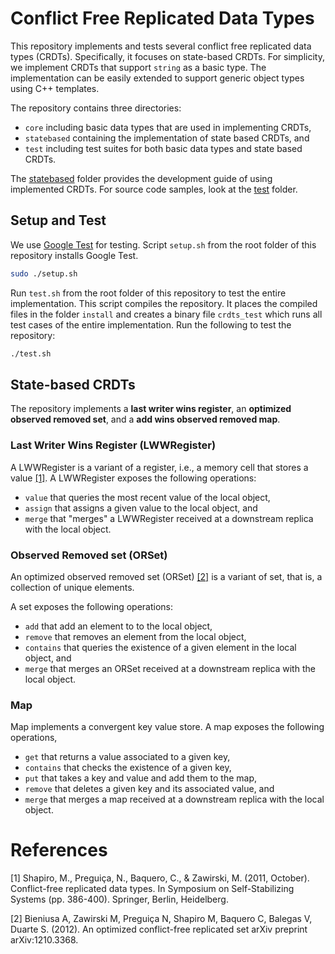 # Conflict Free Replicated Data Types

This repository implements and tests several conflict free replicated data types (CRDTs).
Specifically, it focuses on state-based CRDTs.
For simplicity, we implement CRDTs that support `string` as a basic type.
The implementation can be easily extended to support generic object types using C++ templates.

The repository contains three directories:
- `core` including basic data types that are used in implementing CRDTs,
- `statebased` containing the implementation of state based CRDTs, and
- `test` including test suites for both basic data types and state based CRDTs.

The [statebased](https://github.com/miladghaznavi/crdts/tree/master/statebased) folder
provides the development guide of using implemented CRDTs. For source code samples, look
at the [test](https://github.com/miladghaznavi/crdts/tree/master/test) folder.

## Setup and Test
We use [Google Test](https://github.com/google/googletest) for testing.
Script `setup.sh` from the root folder of this repository installs Google Test.

```bash
sudo ./setup.sh
```

Run `test.sh` from the root folder of this repository to test the entire implementation.
This script compiles the repository. It places the compiled files in the folder `install` and 
creates a binary file `crdts_test` which runs all test cases of the entire implementation.
Run the following to test the repository:

```bash
./test.sh
```

## State-based CRDTs
The repository implements a __last writer wins register__, an __optimized observed removed set__, and a 
__add wins observed removed map__.

### Last Writer Wins Register (LWWRegister)
A LWWRegister is a variant of a register, i.e., a memory cell that stores a value [[1]](#1).
A LWWRegister exposes the following operations:
- `value` that queries the most recent value of the local object,
- `assign` that assigns a given value to the local object, and
- `merge` that "merges" a LWWRegister received at a downstream replica with the local object.

### Observed Removed set (ORSet)
An optimized observed removed set (ORSet) [[2]](#2) is a variant of set, that is, a collection of
unique elements.

A set exposes the following operations:
- `add` that add an element to to the local object,
- `remove` that removes an element from the local object,
- `contains` that queries the existence of a given element in the local object, and
- `merge` that merges an ORSet received at a downstream replica with the local object.

### Map
Map implements a convergent key value store. A map exposes the following operations,
- `get` that returns a value associated to a given key,
- `contains` that checks the existence of a given key,
- `put` that takes a key and value and add them to the map,
- `remove` that deletes a given key and its associated value, and 
- `merge` that merges a map received at a downstream replica with the local object. 

# References
<a id="1">[1]</a>
Shapiro, M., Preguiça, N., Baquero, C., & Zawirski, M. (2011, October). Conflict-free replicated data types. In Symposium on Self-Stabilizing Systems (pp. 386-400). Springer, Berlin, Heidelberg.

<a id="2">[2]</a> 
Bieniusa A, Zawirski M, Preguiça N, Shapiro M, Baquero C, Balegas V, Duarte S. (2012). 
An optimized conflict-free replicated set
arXiv preprint arXiv:1210.3368.

